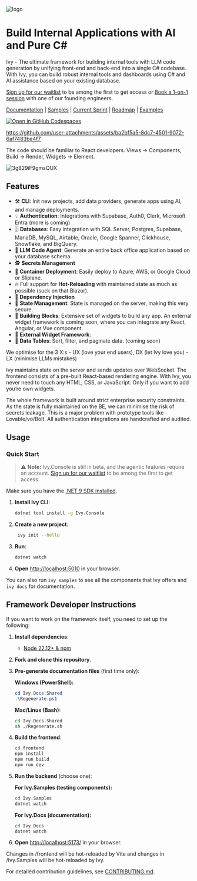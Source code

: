 ![logo](https://cdn.ivy.app/logo_green_w200.png)

# Build Internal Applications with AI and Pure C\#

Ivy - The ultimate framework for building internal tools with LLM code generation by unifying front-end and back-end into a single C# codebase. With Ivy, you can build robust internal tools and dashboards using C# and AI assistance based on your existing database.

[Sign up for our waitlist](https://ivy.app/join-waitlist) to be among the first to get access or [Book a 1-on-1 session](https://calendly.com/mikael-ivy/30min) with one of our founding engineers.

[Documentation](https://docs.ivy.app) | [Samples](https://samples.ivy.app) | [Current Sprint](https://github.com/orgs/Ivy-Interactive/projects/8) | [Roadmap](https://github.com/orgs/Ivy-Interactive/projects/7) | [Examples](https://github.com/Ivy-Interactive/Ivy-Examples)

[![Open in GitHub Codespaces](https://github.com/codespaces/badge.svg)](https://github.com/codespaces/new?hide_repo_select=true&ref=main&repo=Ivy-Interactive%2FIvy-Devcontainer&machine=standardLinux32gb&devcontainer_path=.devcontainer%2Fdevcontainer.json&location=EuropeWest)

<https://github.com/user-attachments/assets/ba2bf5a5-8dc7-4501-9072-6af7483be4f7>

The code should be familiar to React developers. Views → Components, Build → Render, Widgets → Element. 

![3g829iF9gmsQUX](https://github.com/user-attachments/assets/c475d90f-4cca-4e46-8a8e-4ee3f2545751)

## Features

- 🛠️ **CLI**: Init new projects, add data providers, generate apps using AI, and manage deployments.
- 💡 **Authentication**: Integrations with Supabase, Auth0, Clerk, Microsoft Entra (more is coming)
- 🗄️ **Databases**: Easy integration with SQL Server, Postgres, Supabase, MariaDB, MySQL, Airtable, Oracle, Google Spanner, Clickhouse, Snowflake, and BigQuery.
- 🤖 **LLM Code Agent**: Generate an entire back office application based on your database schema.
- 🕵️ **Secrets Management**
- 🚀 **Container Deployment**: Easily deploy to Azure, AWS, or Google Cloud or Sliplane. 
- 🔥 Full support for **Hot-Reloading** with maintained state as much as possible (suck on that Blazor). 
- 🧩 **Dependency Injection**
- 📍 **State Management**: State is managed on the server, making this very secure.
- 🧱 **Building Blocks**: Extensive set of widgets to build any app. An external widget framework is coming soon, where you can integrate any React, Angular, or Vue component.
- 🧱 **External Widget Framework**: 
- 🔢 **Data Tables**: Sort, filter, and paginate data. (coming soon)

We optimise for the 3 X:s - UX (love your end users), DX (let Ivy love you) - LX (minimise LLMs mistakes)

Ivy maintains state on the server and sends updates over WebSocket. The frontend consists of a pre-built React-based rendering engine. With Ivy, you never need to touch any HTML, CSS, or JavaScript. Only if you want to add you’re own widgets.

The whole framework is built around strict enterprise security constraints. As the state is fully maintained on the BE, we can minimise the risk of secrets leakage. This is a major problem with prototype tools like Lovable/vo/Bolt. All authentication integrations are handcrafted and audited. 

## Usage

### Quick Start

> ⚠️ **Note:** Ivy.Console is still in beta, and the agentic features require an account. [Sign up for our waitlist](https://ivy.app/join-waitlist) to be among the first to get access.

Make sure you have the [.NET 9 SDK installed](https://dotnet.microsoft.com/en-us/download/dotnet/9.0).

1. **Install Ivy CLI**:

   ```bash
   dotnet tool install -g Ivy.Console
   ```

2. **Create a new project**:

   ```bash
    ivy init --hello
    ```

3. **Run**:

   ```bash
   dotnet watch
   ```

4. **Open** [http://localhost:5010](http://localhost:5010) in your browser.

You can also run `ivy samples` to see all the components that Ivy offers and `ivy docs` for documentation.  

## Framework Developer Instructions

If you want to work on the framework itself, you need to set up the following:

1. **Install dependencies**:
   - [Node 22.12+ & npm](https://docs.npmjs.com/downloading-and-installing-node-js-and-npm)
2. **Fork and clone this repository**.
3. **Pre-generate documentation files** (first time only):

   **Windows (PowerShell):**

   ```powershell
   cd Ivy.Docs.Shared
   .\Regenerate.ps1
   ```

   **Mac/Linux (Bash):**

   ```bash
   cd Ivy.Docs.Shared
   sh ./Regenerate.sh
   ```

4. **Build the frontend**:

   ```bash
   cd frontend
   npm install
   npm run build
   npm run dev
   ```

5. **Run the backend** (choose one):

   **For Ivy.Samples (testing components):**

   ```bash
   cd Ivy.Samples
   dotnet watch
   ```

   **For Ivy.Docs (documentation):**

   ```bash
   cd Ivy.Docs
   dotnet watch
   ```

6. **Open** [http://localhost:5173/](http://localhost:5173/) in your browser.

Changes in /frontend will be hot-reloaded by Vite and changes in /Ivy.Samples will be hot-reloaded by Ivy.

For detailed contribution guidelines, see [CONTRIBUTING.md](CONTRIBUTING.md).
